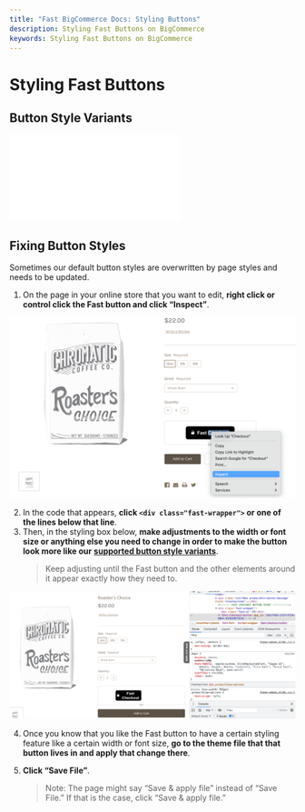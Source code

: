 ```yaml
---
title: "Fast BigCommerce Docs: Styling Buttons"
description: Styling Fast Buttons on BigCommerce
keywords: Styling Fast Buttons on BigCommerce
---
```


# Styling Fast Buttons

## Button Style Variants

<embed src="/reusables/customization/_button-styles.md" />

## Fixing Button Styles

Sometimes our default button styles are overwritten by page styles and needs to be updated.

1. On the page in your online store that you want to edit, **right click or control click the Fast button and click “Inspect”**.

![inspecting element on the Fast button on a product page](./images/image33.png)

2. In the code that appears, **click `<div class="fast-wrapper">` or one of the lines below that line**.
3. Then, in the styling box below, **make adjustments to the width or font size or anything else you need to change in order to make the button look more like our** [**supported button style variants**](#button-style-variants).
   > Keep adjusting until the Fast button and the other elements around it appear exactly how they need to.

![html and css in the browser](./images/image38.png)

4.  Once you know that you like the Fast button to have a certain styling feature like a certain width or font size, **go to the theme file that that button lives in and apply that change there**.

5.  **Click “Save File”**.
    > Note: The page might say “Save & apply file” instead of “Save File.” If that is the case, click “Save & apply file.”
